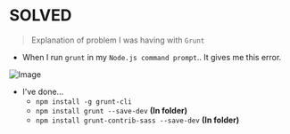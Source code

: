 # SOLVED

> Explanation of problem I was having with `Grunt`

+ When I run `grunt` in my `Node.js command prompt`.. It gives me this error.

![Image](https://raw.github.com/krman009/Grunt-problem/master/What-is_this.PNG "problem with sass")

+ I've done...
  + `npm install -g grunt-cli`  
  + `npm install grunt --save-dev` **(In folder)**
  + `npm install grunt-contrib-sass --save-dev` **(In folder)**
